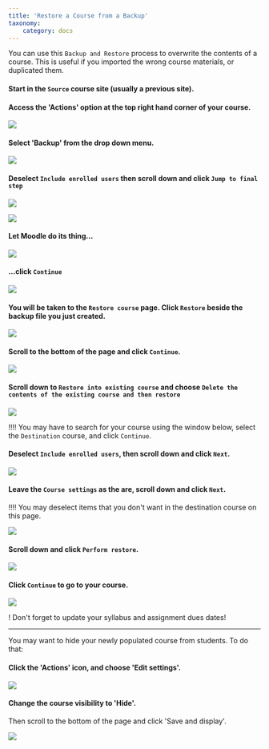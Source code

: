 ```yaml
---
title: 'Restore a Course from a Backup'
taxonomy:
    category: docs
---
```



You can use this `Backup and Restore` process to overwrite the contents of a course. This is useful if you imported the wrong course materials, or duplicated them.

#### Start in the `Source` course site (usually a previous site).

#### Access the 'Actions' option at the top right hand corner of your course.

![](restore-course-1.png)

#### Select 'Backup' from the drop down menu.

![](restore-course-2.jpg)

#### Deselect `Include enrolled users` then scroll down and click `Jump to final step`

![](restore-course-3.png)

![](restore-course-3a.png)

#### Let Moodle do its thing...

![](restore-course-3b.png)

#### ...click `Continue`

![](restore-course-3c.png)

#### You will be taken to the `Restore course` page. Click `Restore` beside the backup file you just created.

![](restore-course-4.png)

#### Scroll to the bottom of the page and click `Continue`.

![](restore-course-4a.png)

#### Scroll down to `Restore into existing course` and choose `Delete the contents of the existing course and then restore`

![](restore-course-6.png)

!!!! You may have to search for your course using the window below, select the `Destination` course, and click `Continue`.

#### Deselect `Include enrolled users`, then scroll down and click `Next`.

![](restore-course-7.png)

#### Leave the `Course settings` as the are, scroll down and click `Next`.
!!!! You may deselect items that you don't want in the destination course on this page.

![](restore-course-8.png)

#### Scroll down and click `Perform restore`.

![](restore-course-9.png)

#### Click `Continue` to go to your course.

![](restore-course-10.png)


! Don't forget to update your syllabus and assignment dues dates!

---

You may want to hide your newly populated course from students. To do that:

#### Click the 'Actions' icon, and choose 'Edit settings'.
![](hide-course-1.png)

#### Change the course visibility to 'Hide'.
Then scroll to the bottom of the page and click 'Save and display'.

![](hide-course-2.png)
